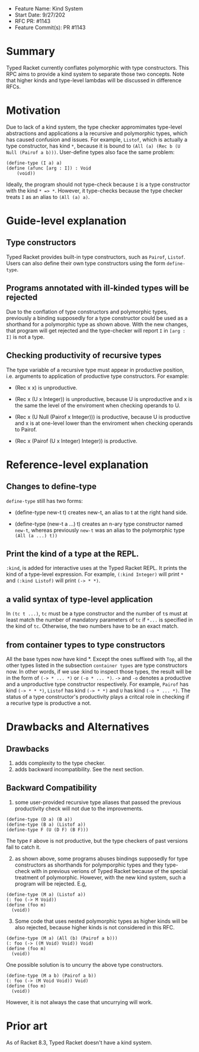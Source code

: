 - Feature Name: Kind System
- Start Date: 9/27/202
- RFC PR: #1143
- Feature Commit(s): PR #1143

# Summary

Typed Racket currently conflates polymorphic with type constructors.  This RPC
aims to provide a kind system to separate those two concepts. Note that higher
kinds and type-level lambdas will be discussed in difference RFCs.

# Motivation

Due to lack of a kind system, the type checker appromimates type-level
abstractions and applications a la recursive and polymorphic types, which has
caused confusion and issues. For example, `Listof`, which is actually a type
constructor, has kind `*`, because it is bound to `(All (a) (Rec b (U Null
(Pairof a b)))`. User-define types also face the same problem:

```racket
(define-type (I a) a)
(define (afunc [arg : I]) : Void
    (void))
```

Ideally, the program should not type-check because `I` is a type constructor
with the kind `* => *`. However, it type-checks because the type checker
treats `I` as an alias to `(All (a) a)`.

# Guide-level explanation

## Type constructors

Typed Racket provides built-in type constructors, such as `Pairof`,
`Listof`. Users can also define their own type constructors using the form
`define-type`.

## Programs annotated with ill-kinded types will be rejected

Due to the conflation of type constructors and polymorphic types, previously a
binding supposedly for a type constructor could be used as a shorthand for a
polymorphic type as shown above.  With the new changes, that program will get
rejected and the type-checker will report `I` in `[arg : I]` is not a type.

## Checking productivity of recursive types

The type variable of a recursive type must appear in productive position,
i.e. arguments to application of productive type constructors. For example:

- (Rec x x) is unproductive.

- (Rec x (U x Integer)) is unproductive, because U is unproductive and x is the
  same the level of the enviroment when checking operands to U.

- (Rec x (U Null (Pairof x Integer))) is productive, because U is productive and x
  is at one-level lower than the enviroment when checking operands to Pairof.

- (Rec x (Pairof (U x Integer) Integer)) is productive.


# Reference-level explanation

## Changes to define-type

`define-type` still has two forms:

- (define-type new-t t) creates new-t, an alias to t at the right hand side.

- (define-type (new-t a ...) t) creates an n-ary type constructor named `new-t`,
  whereas previously `new-t` was an alias to the polymorphic type `(All (a ...)
  t))`


## Print the kind of a type at the REPL.

`:kind`, is added for interactive uses at the Typed Racket REPL.  It prints the
 kind of a type-level expression. For example, `(:kind Integer)` will print `*`
 and `(:kind Listof)` will print `(-> * *)`.

## a valid syntax of type-level application

In `(tc t ...)`, `tc` must be a type constructor and the number of `t`s must at
least match the number of mandatory parameters of `tc` if `*...` is specified in
the kind of `tc`. Otherwise, the two numbers have to be an exact match.


## from container types to type constructors

All the base types now have kind *. Except the ones suffixed with `Top`, all the
other types listed in the subsection `container types` are type constructors
now. In other words, if we use :kind to inspect those types, the result will be
in the form of `(-> * ... *)` or `(-o * ... *)`. `->` and `-o` denotes a
productive and a unproductive type constructor respectively.  For example,
`Pairof` has kind `(-> * * *)`, `Listof` has kind `(-> * *)` and `U` has kind
`(-o * ... *)`. The status of a type constructor's productivity plays a critcal
role in checking if a recurive type is productive a not.


# Drawbacks and Alternatives
[drawbacks]: #drawbacks

## Drawbacks
1. adds complexity to the type checker.
2. adds backward incompatibility. See the next section.

## Backward Compatibility

1. some user-provided recursive type aliases that passed the previous
productivity check will not due to the improvements.

```racket
(define-type (D a) (B a))
(define-type (B a) (Listof a))
(define-type F (U (D F) (B F)))
```

The type `F` above is not productive, but the type checkers of past versions
fail to catch it.

2. as shown above, some programs abuses bindings supposedly for type
constructors as shorthands for polymporphic types and they type-check with in
previous verions of Typed Racket because of the special treatment of
polymorphic. However, with the new kind system, such a program will be
rejected. E.g,

```racket
(define-type (M a) (Listof a))
(: foo (-> M Void))
(define (foo m)
  (void))
```

3. Some code that uses nested polymorphic types as higher kinds will be also
rejected, because higher kinds is not considered in this RFC.

```racket
(define-type (M a) (All (b) (Pairof a b)))
(: foo (-> ((M Void) Void)) Void)
(define (foo m)
  (void))
```

One possible solution is to uncurry the above type constructors.

```racket
(define-type (M a b) (Pairof a b))
(: foo (-> (M Void Void)) Void)
(define (foo m)
  (void))
```

However, it is not always the case that uncurrying will work.


# Prior art
[prior-art]: #prior-art

As of Racket 8.3, Typed Racket doesn't have a kind system.